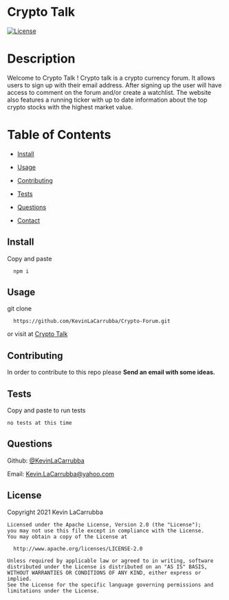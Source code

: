 # Crypto Talk

[![License](https://img.shields.io/badge/License-Apache2.0-blue)](https://opensource.org/licenses/Apache2.0)

# Description

Welcome to Crypto Talk ! Crypto talk is a crypto currency forum. It allows users to sign up with their email address. After signing up the user will have access to comment on the forum and/or create a watchlist. The website also features a running ticker with up to date information about the top crypto stocks with the highest market value.

# Table of Contents

- [Install](#install)

- [Usage](#usage)

- [Contributing](#contributing)

- [Tests](#tests)

- [Questions](#questions)

- [Contact](#contact)

## Install

Copy and paste

      npm i

## Usage

git clone

      https://github.com/KevinLaCarrubba/Crypto-Forum.git

or visit at [Crypto Talk](https://cryptotalk-forum.herokuapp.com/)

## Contributing

In order to contribute to this repo please **Send an email with some ideas.**

## Tests

Copy and paste to run tests

    no tests at this time

## Questions

Github: [@KevinLaCarrubba](https://github.com/KevinLaCarrubba?tab=repositories)

Email: Kevin.LaCarrubba@yahoo.com

## License

Copyright 2021 Kevin LaCarrubba

    Licensed under the Apache License, Version 2.0 (the "License");
    you may not use this file except in compliance with the License.
    You may obtain a copy of the License at

      http://www.apache.org/licenses/LICENSE-2.0

    Unless required by applicable law or agreed to in writing, software
    distributed under the License is distributed on an "AS IS" BASIS,
    WITHOUT WARRANTIES OR CONDITIONS OF ANY KIND, either express or implied.
    See the License for the specific language governing permissions and
    limitations under the License.
